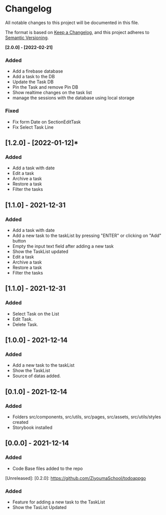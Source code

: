 # Changelog
All notable changes to this project will be documented in this file.

The format is based on [Keep a Changelog](https://keepachangelog.com/en/1.0.0/),
and this project adheres to [Semantic Versioning](https://semver.org/spec/v2.0.0.html).


**[2.0.0] - [2022-02-21]**
### Added
 - Add a firebase database
 - Add a task to the DB
 - Update the Task DB
 - Pin the Task and remove Pin DB
 - Show realtime changes on the task list
 - manage the sessions with the database using local storage
### Fixed
 - Fix form Date on SectionEditTask
 - Fix Select Task Line
 


## [1.2.0] - [2022-01-12]*
### Added
 - Add a task with date
 - Edit a task
 - Archive a task 
 - Restore a task
 - Filter the tasks


## [1.1.0] - 2021-12-31
### Added
 - Add a task with date
 - Add a new task to the taskList by pressing "ENTER" or clicking on "Add" button 
 - Empty the input text field after adding a new task 
 - Show the TaskList updated 
 - Edit a task
 - Archive a task 
 - Restore a task
 - Filter the tasks 


## [1.1.0] - 2021-12-31
### Added
- Select Task on the List 
- Edit Task. 
- Delete Task. 

## [1.0.0] - 2021-12-14
### Added
- Add a new task to the taskList
- Show the TaskList
- Source of datas added.

## [0.1.0] - 2021-12-14
### Added
- Folders src/components, src/utils, src/pages, src/assets, src/utils/styles created
- Storybook installed

## [0.0.0] - 2021-12-14
### Added
- Code Base files added to the repo



[Unreleased]: 
[0.2.0]: https://github.com/ZiyoumaSchool/todoappgo
### Added
- Feature for adding a new task to the TaskList
- Show the TasList Updated
 